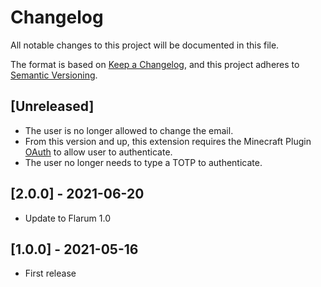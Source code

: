 # Changelog

All notable changes to this project will be documented in this file.

The format is based on [Keep a Changelog](https://keepachangelog.com/en/1.0.0/),
and this project adheres to [Semantic Versioning](https://semver.org/spec/v2.0.0.html).

## [Unreleased]

- The user is no longer allowed to change the email.
- From this version and up, this extension requires the Minecraft Plugin [OAuth](https://github.com/Neapovil/oauth) to allow user to authenticate.
- The user no longer needs to type a TOTP to authenticate.

## [2.0.0] - 2021-06-20

- Update to Flarum 1.0

## [1.0.0] - 2021-05-16

- First release
